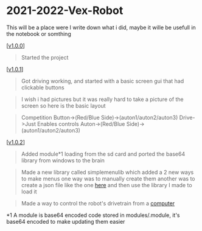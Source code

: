 # 2021-2022-Vex-Robot

This will be a place were I write down what i did, maybe it wille be usefull in the notebook or somthing

[[v1.0.0](https://github.com/DylanBruner/2021-2022-Vex-Robot/tree/v1.0.0)]

> Started the project

[[v1.0.1](https://github.com/DylanBruner/2021-2022-Vex-Robot/tree/v1.0.1)]

> Got driving working, and started with a basic screen gui that had clickable buttons

> I wish i had pictures but it was really hard to take a picture of the screen so here is the basic layout

> Competition Button->(Red/Blue Side)->(auton1/auton2/auton3)
> Drive->Just Enables controls
> Auton->(Red/Blue Side)->(auton1/auton2/auton3)


[[v1.0.2](https://github.com/DylanBruner/2021-2022-Vex-Robot/tree/v1.0.2)]

> Added module*1 loading from the sd card and ported the base64 library from windows to the brain

> Made a new library called simplemenulib which added a 2 new ways to make menus one way was to manually create them another was to create a json file like the one [here](https://github.com/DylanBruner/2021-2022-Vex-Robot/blob/log/menu.json) and then use the library I made to load it

> Made a way to control the robot's drivetrain from a [computer](https://github.com/DylanBruner/2021-2022-Vex-Robot/blob/tools/rc_ish/controller.py)





*1 A module is base64 encoded code stored in modules/<modulename>.module, it's base64 encoded to make updating them easier
